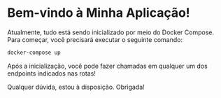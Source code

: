 # Bem-vindo à Minha Aplicação!

Atualmente, tudo está sendo inicializado por meio do Docker Compose. Para começar, você precisará executar o seguinte comando:

```bash
docker-compose up
```

Após a inicialização, você pode fazer chamadas em qualquer um dos endpoints indicados nas rotas!

Qualquer dúvida, estou à disposição. Obrigada!

